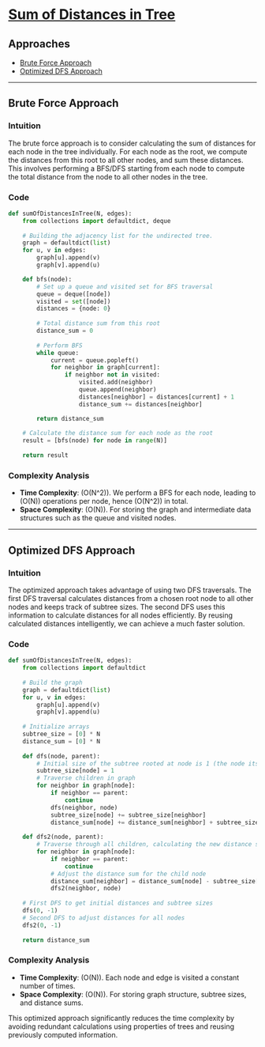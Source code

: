 # [Sum of Distances in Tree](https://leetcode.com/problems/sum-of-distances-in-tree/)

## Approaches
- [Brute Force Approach](#brute-force-approach)
- [Optimized DFS Approach](#optimized-dfs-approach)

---

## Brute Force Approach

### Intuition
The brute force approach is to consider calculating the sum of distances for each node in the tree individually. For each node as the root, we compute the distances from this root to all other nodes, and sum these distances. This involves performing a BFS/DFS starting from each node to compute the total distance from the node to all other nodes in the tree.

### Code
```python
def sumOfDistancesInTree(N, edges):
    from collections import defaultdict, deque
    
    # Building the adjacency list for the undirected tree.
    graph = defaultdict(list)
    for u, v in edges:
        graph[u].append(v)
        graph[v].append(u)

    def bfs(node):
        # Set up a queue and visited set for BFS traversal
        queue = deque([node])
        visited = set([node])
        distances = {node: 0}
        
        # Total distance sum from this root
        distance_sum = 0
        
        # Perform BFS
        while queue:
            current = queue.popleft()
            for neighbor in graph[current]:
                if neighbor not in visited:
                    visited.add(neighbor)
                    queue.append(neighbor)
                    distances[neighbor] = distances[current] + 1
                    distance_sum += distances[neighbor]

        return distance_sum
    
    # Calculate the distance sum for each node as the root
    result = [bfs(node) for node in range(N)]
    
    return result
```

### Complexity Analysis
- **Time Complexity**: \(O(N^2)\). We perform a BFS for each node, leading to \(O(N)\) operations per node, hence \(O(N^2)\) in total.
- **Space Complexity**: \(O(N)\). For storing the graph and intermediate data structures such as the queue and visited nodes.

---

## Optimized DFS Approach

### Intuition
The optimized approach takes advantage of using two DFS traversals. The first DFS traversal calculates distances from a chosen root node to all other nodes and keeps track of subtree sizes. The second DFS uses this information to calculate distances for all nodes efficiently. By reusing calculated distances intelligently, we can achieve a much faster solution.

### Code
```python
def sumOfDistancesInTree(N, edges):
    from collections import defaultdict
    
    # Build the graph
    graph = defaultdict(list)
    for u, v in edges:
        graph[u].append(v)
        graph[v].append(u)
        
    # Initialize arrays
    subtree_size = [0] * N
    distance_sum = [0] * N
    
    def dfs(node, parent):
        # Initial size of the subtree rooted at node is 1 (the node itself)
        subtree_size[node] = 1
        # Traverse children in graph
        for neighbor in graph[node]:
            if neighbor == parent:
                continue
            dfs(neighbor, node)
            subtree_size[node] += subtree_size[neighbor]
            distance_sum[node] += distance_sum[neighbor] + subtree_size[neighbor]
    
    def dfs2(node, parent):
        # Traverse through all children, calculating the new distance sums
        for neighbor in graph[node]:
            if neighbor == parent:
                continue
            # Adjust the distance sum for the child node
            distance_sum[neighbor] = distance_sum[node] - subtree_size[neighbor] + (N - subtree_size[neighbor])
            dfs2(neighbor, node)
    
    # First DFS to get initial distances and subtree sizes
    dfs(0, -1)
    # Second DFS to adjust distances for all nodes
    dfs2(0, -1)
    
    return distance_sum
```

### Complexity Analysis
- **Time Complexity**: \(O(N)\). Each node and edge is visited a constant number of times.
- **Space Complexity**: \(O(N)\). For storing graph structure, subtree sizes, and distance sums.

This optimized approach significantly reduces the time complexity by avoiding redundant calculations using properties of trees and reusing previously computed information.

